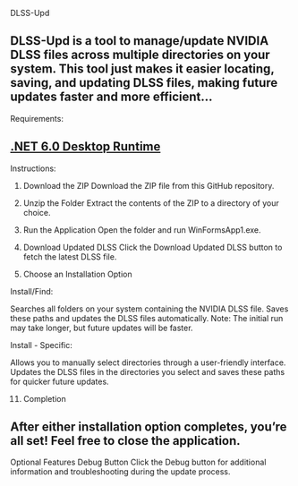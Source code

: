 DLSS-Upd

DLSS-Upd is a tool to manage/update NVIDIA DLSS files across multiple directories on your system. 
This tool just makes it easier locating, saving, and updating DLSS files, making future updates faster and more efficient...
---------------------------------------------------------------------------------------------------------------
Requirements:

[.NET 6.0 Desktop Runtime
](https://dotnet.microsoft.com/en-us/download/dotnet/thank-you/runtime-desktop-6.0.35-windows-x64-installer?cid=getdotnetcore)
---------------------------------------------------------------------------------------------------------------
Instructions:
1. Download the ZIP
Download the ZIP file from this GitHub repository.

3. Unzip the Folder
Extract the contents of the ZIP to a directory of your choice.

5. Run the Application
Open the folder and run WinFormsApp1.exe.

7. Download Updated DLSS
Click the Download Updated DLSS button to fetch the latest DLSS file.

9. Choose an Installation Option
    
Install/Find:

Searches all folders on your system containing the NVIDIA DLSS file.
Saves these paths and updates the DLSS files automatically.
Note: The initial run may take longer, but future updates will be faster.

Install - Specific:

Allows you to manually select directories through a user-friendly interface.
Updates the DLSS files in the directories you select and saves these paths for quicker future updates.

11. Completion
    
After either installation option completes, you’re all set! Feel free to close the application.
---------------------------------------------------------------------------------------------------------------
Optional Features
Debug Button
Click the Debug button for additional information and troubleshooting during the update process.
